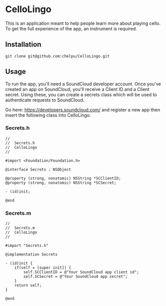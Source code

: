 CelloLingo
==========
This is an application meant to help people learn more about playing cello. To get the full experience of the app, an instrument is required.

## Installation
    git clone git@github.com:chelpu/CelloLingo.git

## Usage
To run the app, you'll need a SoundCloud developer account. Once you've created an app on SoundCloud, you'll receive a Client ID and a Client secret. Using these, you can create a secrets class which will be used to authenticate requests to SoundCloud.

Go here: https://developers.soundcloud.com/ and register a new app then insert the following class into CelloLingo.

### Secrets.h
    //
    //  Secrets.h
    //  CelloLingo
    //
        
    #import <Foundation/Foundation.h>
        
    @interface Secrets : NSObject
        
    @property (strong, nonatomic) NSString *SCClientID;
    @property (strong, nonatomic) NSString *SCSecret;
        
    - (id)init;
        
    @end
        
### Secrets.m
    //
    //  Secrets.m
    //  CelloLingo
    //
        
    #import "Secrets.h"
        
    @implementation Secrets
        
    - (id)init {
        if(self = [super init]) {
            self.SCClientID = @"Your SoundCloud app client id";
            self.SCSecret = @"Your SoundCloud app secret";
        }
        return self;
    }
    
    @end


